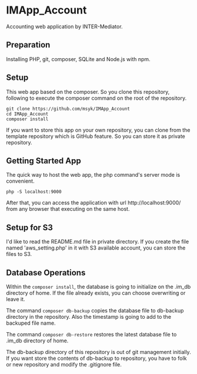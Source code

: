 # IMApp_Account
Accounting web application by INTER-Mediator.

## Preparation
Installing PHP, git, composer, SQLite and Node.js with npm.

## Setup
This web app based on the composer. So you clone this repository, following to execute the composer command on the root of the repository.
```
git clone https://github.com/msyk/IMApp_Account
cd IMApp_Account
composer install
```
If you want to store this app on your own repository, you can clone from the template repository which is GitHub feature. So you can store it as private repository.

## Getting Started App
The quick way to host the web app, the php command's server mode is convenient.
```
php -S localhost:9000
```
After that, you can access the application with url http://localhost:9000/ from any browser that executing on the same host.

## Setup for S3

I'd like to read the README.md file in private directory. If you create the file named 'aws_setting.php' in it with S3 available account, you can store the files to S3.

## Database Operations

Within the ```composer install```, the database is going to initialize on the .im_db directory of home. If the file already exists, you can choose overwriting or leave it.

The command ```composer db-backup``` copies the database file to db-backup directory in the repository. Also the timestamp is going to add to the backuped file name.

The command ```composer db-restore``` restores the latest database file to .im_db directory of home.

The db-backup directory of this repository is out of git management initially. If you want store the contents of db-backup to repository, you have to folk or new repository and modify the .gitignore file.